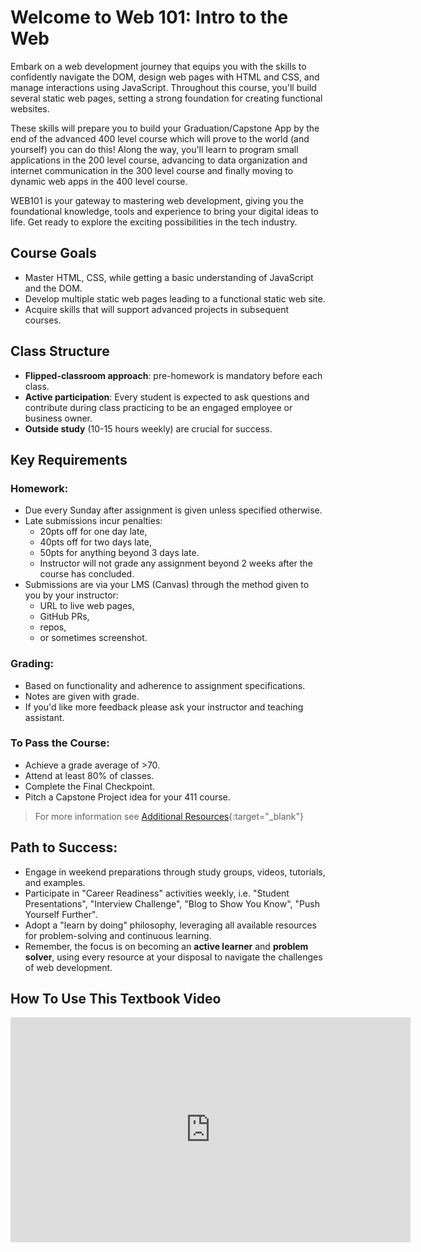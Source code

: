 # Welcome to Web 101: Intro to the Web

Embark on a web development journey that equips you with the skills to confidently navigate the DOM, design web pages with HTML and CSS, and manage interactions using JavaScript. Throughout this course, you'll build several static web pages, setting a strong foundation for creating functional websites.

These skills will prepare you to build your Graduation/Capstone App by the end of the advanced 400 level course which will prove to the world (and yourself) you can do this! Along the way, you'll learn to program small applications in the 200 level course, advancing to data organization and internet communication in the 300 level course and finally moving to dynamic web apps in the 400 level course.

WEB101 is your gateway to mastering web development, giving you the foundational knowledge, tools and experience to bring your digital ideas to life. Get ready to explore the exciting possibilities in the tech industry.

## Course Goals

- Master HTML, CSS, while getting a basic understanding of JavaScript and the DOM.
- Develop multiple static web pages leading to a functional static web site.
- Acquire skills that will support advanced projects in subsequent courses.

## Class Structure

* **Flipped-classroom approach**: pre-homework is mandatory before each class.
* **Active participation**: Every student is expected to ask questions and contribute during class practicing to be an engaged employee or business owner.
* **Outside study** (10-15 hours weekly) are crucial for success.

## Key Requirements

### Homework:

- Due every Sunday after assignment is given unless specified otherwise.
- Late submissions incur penalties:
  * 20pts off for one day late,
  * 40pts off for two days late,
  * 50pts for anything beyond 3 days late.
  * Instructor will not grade any assignment beyond 2 weeks after the course has concluded.
- Submissions are via your LMS (Canvas) through the method given to you by your instructor:
    * URL to live web pages, 
    * GitHub PRs, 
    * repos, 
    * or sometimes screenshot.

### Grading:

- Based on functionality and adherence to assignment specifications.
- Notes are given with grade.
- If you'd like more feedback please ask your instructor and teaching assistant.

### To Pass the Course:

- Achieve a grade average of >70.
- Attend at least 80% of classes.
- Complete the Final Checkpoint.
- Pitch a Capstone Project idea for your 411 course.

> For more information see [Additional Resources](additionalResources/graduationPrerequisites.md){:target="_blank"}

## Path to Success:

* Engage in weekend preparations through study groups, videos, tutorials, and examples.
* Participate in "Career Readiness" activities weekly, i.e. "Student Presentations", "Interview Challenge", "Blog to Show You Know", "Push Yourself Further".
* Adopt a "learn by doing" philosophy, leveraging all available resources for problem-solving and continuous learning.
* Remember, the focus is on becoming an **active learner** and **problem solver**, using every resource at your disposal to navigate the challenges of web development.


## How To Use This Textbook Video

<iframe src="https://player.vimeo.com/video/303113203" width="640" height="360" frameborder="0" webkitallowfullscreen mozallowfullscreen allowfullscreen></iframe>


<!-- 
## Student Feedback

<iframe src="https://docs.google.com/forms/d/e/1FAIpQLSd85nNCk_MdnaXCsX7fWl3vYgcqvozzlK2cKq26d2g67Zh8Kg/viewform?embedded=true" width="640" height="500" frameborder="0" marginheight="0" marginwidth="0">Loading…</iframe>

This ebook is created with Material-Mkdocs - https://github.com/squidfunk/mkdocs-material but below are quick references on how to create specific features:

**HOW TO MAKE A CODE FENCE:
```javascript

```

**HOW TO MAKE A TABLE:
| Method      | Description                          |
| ----------- | ------------------------------------ |
| `GET`       | Fetch resource                       |
| `PUT`       | Update resource |
| `DELETE`    | Delete resource |

**HOW TO CREATE A LINK:
- [ ] [LINK DESCRIPTION](<URL>){:target="_blank"}

**HOW TO DISPLAY AN IMAGE:
- [ ] ![<IMAGE-DESCRIPTION](./../images/<IMAGE-FILE-NAME>.png)

**HOW TO MAKE LINE NUMBERS:
    `line numbers`
: line 1
: line 2

**HOW TO MAKE KEYBOARD KEYS:
++slash++
https://facelessuser.github.io/pymdown-extensions/extensions/keys/

**HOW TO MAKE AN ORDER LIST:
1. something...
1. something else...
1. something more...

**HOW TO MAKE AN UNORDERED LIST:
- something...
- something else...
- something more...

**HOW TO MAKE AN CHECKBOX LIST:
- [ ] something...
- [ ] something else...
- [ ] something more...

**HOW TO MAKE AN INDENTED NOTE:

  > NOTE: This is a note that will be highlighted and indented.

**HOW TO COPY A LESSON TEMPLATE ON THE CLI:
cp workspace/resources/templateFile.md docs/module-

**HOW TO SET THE WIDTH OF VIDEOS:
! height/width = 1.777 ---- width="655" height="368"

**HOW TO MAKE CODE FENCES/IMAGES WITH TABS:
=== "Javascript"

    ```javascript
      .
    ```

=== "Python"

  ```python
    .
  ```

=== "Example"
    ```console
      .
    ```

=== "Instructions"
    ```markdown
      .
    ```

=== "Result"
    ![PIC](./../images/pic.png)
-->